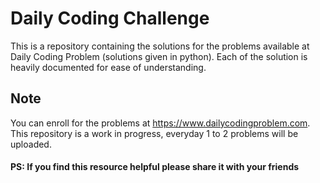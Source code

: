 # Daily Coding Challenge
This is a repository containing the solutions for the problems available at Daily Coding Problem (solutions given in python).
Each of the solution is heavily documented for ease of understanding.

## Note
You can enroll for the problems at https://www.dailycodingproblem.com.
This repository is a work in progress, everyday 1 to 2 problems will be uploaded.

#### PS: If you find this resource helpful please share it with your friends
